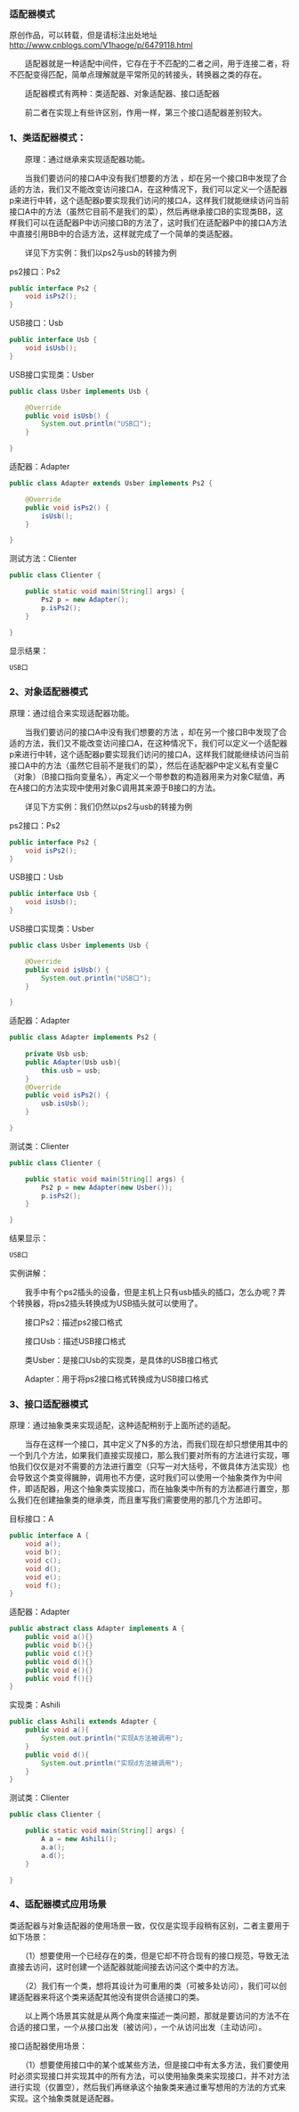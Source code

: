 ### 适配器模式

原创作品，可以转载，但是请标注出处地址<http://www.cnblogs.com/V1haoge/p/6479118.html>

　　适配器就是一种适配中间件，它存在于不匹配的二者之间，用于连接二者，将不匹配变得匹配，简单点理解就是平常所见的转接头，转换器之类的存在。

　　适配器模式有两种：类适配器、对象适配器、接口适配器

　　前二者在实现上有些许区别，作用一样，第三个接口适配器差别较大。

### 1、类适配器模式：

　　原理：通过继承来实现适配器功能。

　　当我们要访问的接口A中没有我们想要的方法 ，却在另一个接口B中发现了合适的方法，我们又不能改变访问接口A，在这种情况下，我们可以定义一个适配器p来进行中转，这个适配器p要实现我们访问的接口A，这样我们就能继续访问当前接口A中的方法（虽然它目前不是我们的菜），然后再继承接口B的实现类BB，这样我们可以在适配器P中访问接口B的方法了，这时我们在适配器P中的接口A方法中直接引用BB中的合适方法，这样就完成了一个简单的类适配器。

　　详见下方实例：我们以ps2与usb的转接为例

ps2接口：Ps2

```java
public interface Ps2 {
    void isPs2();
}
```

USB接口：Usb 

```java
public interface Usb {
    void isUsb();
}
```

USB接口实现类：Usber 

```java
public class Usber implements Usb {

    @Override
    public void isUsb() {
        System.out.println("USB口");
    }

}
```

适配器：Adapter 

```java
public class Adapter extends Usber implements Ps2 {

    @Override
    public void isPs2() {
        isUsb();
    }

}
```

测试方法：Clienter 

```java
public class Clienter {

    public static void main(String[] args) {
        Ps2 p = new Adapter();
        p.isPs2();
    }

}
```

显示结果： 

```java
USB口
```

### 2、对象适配器模式 

原理：通过组合来实现适配器功能。

　　当我们要访问的接口A中没有我们想要的方法 ，却在另一个接口B中发现了合适的方法，我们又不能改变访问接口A，在这种情况下，我们可以定义一个适配器p来进行中转，这个适配器p要实现我们访问的接口A，这样我们就能继续访问当前接口A中的方法（虽然它目前不是我们的菜），然后在适配器P中定义私有变量C（对象）（B接口指向变量名），再定义一个带参数的构造器用来为对象C赋值，再在A接口的方法实现中使用对象C调用其来源于B接口的方法。

　　详见下方实例：我们仍然以ps2与usb的转接为例

ps2接口：Ps2

```java
public interface Ps2 {
    void isPs2();
}
```

USB接口：Usb 

```java
public interface Usb {
    void isUsb();
}
```

USB接口实现类：Usber 

```java
public class Usber implements Usb {

    @Override
    public void isUsb() {
        System.out.println("USB口");
    }

}
```

适配器：Adapter 

```java
public class Adapter implements Ps2 {
    
    private Usb usb;
    public Adapter(Usb usb){
        this.usb = usb;
    }
    @Override
    public void isPs2() {
        usb.isUsb();
    }

}
```

测试类：Clienter 

```java
public class Clienter {

    public static void main(String[] args) {
        Ps2 p = new Adapter(new Usber());
        p.isPs2();
    }

}
```

结果显示： 

```java
USB口
```

实例讲解：

　　我手中有个ps2插头的设备，但是主机上只有usb插头的插口，怎么办呢？弄个转换器，将ps2插头转换成为USB插头就可以使用了。

　　接口Ps2：描述ps2接口格式

　　接口Usb：描述USB接口格式

　　类Usber：是接口Usb的实现类，是具体的USB接口格式

　　Adapter：用于将ps2接口格式转换成为USB接口格式

### 3、接口适配器模式 

原理：通过抽象类来实现适配，这种适配稍别于上面所述的适配。

　　当存在这样一个接口，其中定义了N多的方法，而我们现在却只想使用其中的一个到几个方法，如果我们直接实现接口，那么我们要对所有的方法进行实现，哪怕我们仅仅是对不需要的方法进行置空（只写一对大括号，不做具体方法实现）也会导致这个类变得臃肿，调用也不方便，这时我们可以使用一个抽象类作为中间件，即适配器，用这个抽象类实现接口，而在抽象类中所有的方法都进行置空，那么我们在创建抽象类的继承类，而且重写我们需要使用的那几个方法即可。

目标接口：A

```java
public interface A {
    void a();
    void b();
    void c();
    void d();
    void e();
    void f();
}
```

适配器：Adapter 

```java
public abstract class Adapter implements A {
    public void a(){}
    public void b(){}
    public void c(){}
    public void d(){}
    public void e(){}
    public void f(){}
}
```

实现类：Ashili 

```java
public class Ashili extends Adapter {
    public void a(){
        System.out.println("实现A方法被调用");
    }
    public void d(){
        System.out.println("实现d方法被调用");
    }
}
```

测试类：Clienter 

```java
public class Clienter {

    public static void main(String[] args) {
        A a = new Ashili();
        a.a();
        a.d();
    }

}
```

### 4、适配器模式应用场景

类适配器与对象适配器的使用场景一致，仅仅是实现手段稍有区别，二者主要用于如下场景：

　　（1）想要使用一个已经存在的类，但是它却不符合现有的接口规范，导致无法直接去访问，这时创建一个适配器就能间接去访问这个类中的方法。

　　（2）我们有一个类，想将其设计为可重用的类（可被多处访问），我们可以创建适配器来将这个类来适配其他没有提供合适接口的类。

　　以上两个场景其实就是从两个角度来描述一类问题，那就是要访问的方法不在合适的接口里，一个从接口出发（被访问），一个从访问出发（主动访问）。

接口适配器使用场景：

　　（1）想要使用接口中的某个或某些方法，但是接口中有太多方法，我们要使用时必须实现接口并实现其中的所有方法，可以使用抽象类来实现接口，并不对方法进行实现（仅置空），然后我们再继承这个抽象类来通过重写想用的方法的方式来实现。这个抽象类就是适配器。

